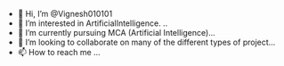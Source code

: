 - 👋 Hi, I’m @Vignesh010101
- 👀 I’m interested in ArtificialIntelligence. ..
- 🌱 I’m currently pursuing MCA (Artificial Intelligence)...
- 💞️ I’m looking to collaborate on many of the different types of project...
- 📫 How to reach me ...

<!---
Vignesh010101/Vignesh010101 is a ✨ special ✨ repository because its `README.md` (this file) appears on your GitHub profile.
You can click the Preview link to take a look at your changes.
--->
